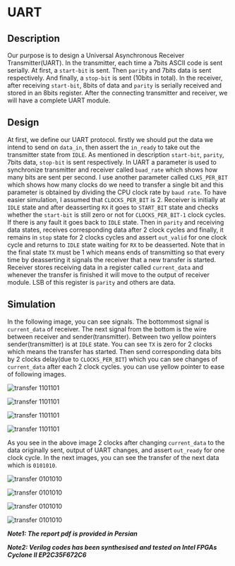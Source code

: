# UART

## Description

Our purpose is to design a Universal Asynchronous Receiver Transmitter(UART).
In the transmitter, each time a 7bits ASCII code is sent serially. At first, a `start-bit` is sent. Then `parity` and 7bits data is sent respectively. And finally, a `stop-bit` is sent (10bits in total).
In the receiver, after receiving `start-bit`, 8bits of data and `parity` is serially received and stored in an 8bits register.
After the connecting transmitter and receiver, we will have a complete UART module.

## Design

At first, we define our UART protocol. firstly we should put the data we intend to send on `data_in`, then assert the `in_ready` to take out the transmitter state from `IDLE`. As mentioned in description `start-bit`, `parity`, 7bits data, `stop-bit` is sent respectively. 
In UART a parameter is used to synchronize transmitter and receiver called `buad_rate` which shows how many bits are sent per second. I use another parameter called `CLKS_PER_BIT` which shows how many clocks do we need to transfer a single bit and this parameter is obtained by dividing the CPU clock rate by `baud rate`. To have easier simulation, I assumed that `CLOCKS_PER_BIT` is 2. 
Receiver is initially at `IDLE` state and after deasserting `RX` it goes to `START_BIT` state and checks whether the `start-bit` is still zero or not for `CLOCKS_PER_BIT-1` clock cycles. If there is any fault it goes back to `IDLE` state. Then in `parity` and receiving data states, receives corresponding data after 2 clock cycles and finally, it remains in `stop` state for 2 clocks cycles and assert `out_valid` for one clock cycle and returns to `IDLE` state waiting for `RX` to be deasserted. Note that in the final state `TX` must be 1 which means ends of transmitting so that every time by deasserting it signals the receiver that a new transfer is started.
Receiver stores receiving data in a register called `current_data` and whenever the transfer is finished it will move to the output of receiver module. LSB of this register is `parity` and others are data. 

## Simulation

In the following image, you can see signals. The bottommost signal is `current_data` of receiver. The next signal from the bottom is the wire between receiver and sender(transmitter). Between two yellow pointers sender(transmitter) is at `IDLE` state. You can see `TX` is zero for 2 clocks which means the transfer has started. Then send corresponding data bits by 2 clocks delay(due to `CLOCKS_PER_BIT`) which you can see changes of `current_data` after each 2 clock cycles. you can use yellow pointer to ease of following images.

![transfer 1101101](https://github.com/sepehrMSP/digital-system-design-laboratory/tree/master/UART/images/uart1.JPG)

![transfer 1101101](https://github.com/sepehrMSP/digital-system-design-laboratory/tree/master/UART/images/uart2.JPG)

![transfer 1101101](https://github.com/sepehrMSP/digital-system-design-laboratory/tree/master/UART/images/uart3.JPG)

![transfer 1101101](https://github.com/sepehrMSP/digital-system-design-laboratory/tree/master/UART/images/uart4.JPG)

As you see in the above image 2 clocks after changing `current_data` to the data originally sent, output of UART changes, and assert `out_ready` for one clock cycle. In the next images, you can see the transfer of the next data which is `0101010`.

![transfer 0101010](https://github.com/sepehrMSP/digital-system-design-laboratory/tree/master/UART/images/uart5.JPG)

![transfer 0101010](https://github.com/sepehrMSP/digital-system-design-laboratory/tree/master/UART/images/uart6.JPG)

![transfer 0101010](https://github.com/sepehrMSP/digital-system-design-laboratory/tree/master/UART/images/uart7.JPG)

![transfer 0101010](https://github.com/sepehrMSP/digital-system-design-laboratory/tree/master/UART/images/uart8.JPG)

***Note1: The report pdf is provided in Persian***

***Note2: Verilog codes has been synthesised and tested on Intel FPGAs Cyclone II EP2C35F672C6***

